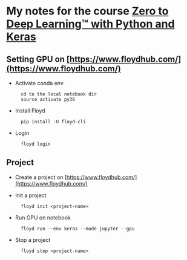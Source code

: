 
# My notes for the course [Zero to Deep Learning™ with Python and Keras](https://www.udemy.com/zero-to-deep-learning/)

## Setting GPU on [https://www.floydhub.com/](https://www.floydhub.com/)
- Activate conda env

		cd to the local notebook dir
		source activate py36

- Install Floyd
		
		pip install -U floyd-cli

- Login 

		floyd login

## Project
- Create a project on [https://www.floydhub.com/](https://www.floydhub.com/)
- Init a project
	
		floyd init <project-name>

- Run GPU on notebook

		floyd run --env keras --mode jupyter --gpu

- Stop a project

		floyd stop <project-name>
